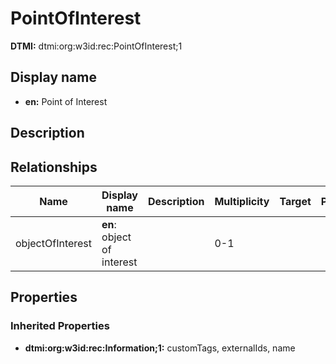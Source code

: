 # PointOfInterest
**DTMI:** dtmi:org:w3id:rec:PointOfInterest;1
## Display name
- **en:** Point of Interest
## Description
## Relationships
|Name|Display name|Description|Multiplicity|Target|Properties|Writable|
|-|-|-|-|-|-|-|
|objectOfInterest|**en**: object of interest||0-1|||True|
## Properties
### Inherited Properties
* **dtmi:org:w3id:rec:Information;1:** customTags, externalIds, name
